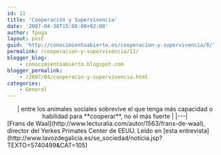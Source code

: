 ```yaml
---
id: 11
title: 'Cooperación y Supervivencia'
date: '2007-04-30T15:08:00+02:00'
author: fpuga
layout: post
guid: 'http://conocimientoabierto.es/cooperacion-y-supervivencia/8/'
permalink: /cooperacion-y-supervivencia/11/
blogger_blog:
    - conocimientoabierto.blogspot.com
blogger_permalink:
    - /2007/04/cooperacin-y-supervivencia.html
categories:
    - General
---
```


<div style="text-align: center">| entre los animales sociales sobrevive el que tenga más capacidad o habilidad para **cooperar**, no el más fuerte |
|---|

</div>[Frans de Waal](http://www.lecturalia.com/autor/1563/frans-de-waal), director del Yerkes Primates Center de EEUU. Leído en [esta entrevista](http://www.lavozdegalicia.es/se_sociedad/noticia.jsp?TEXTO=5740499&CAT=105)